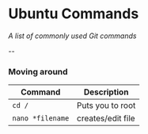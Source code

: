 Ubuntu Commands
============

_A list of  commonly used Git commands_


--

### Moving around

| Command | Description |
| ------- | ----------- |
| `cd /` | Puts you to root |
| `nano *filename` | creates/edit file |


